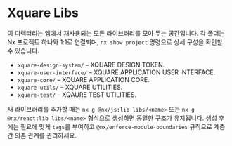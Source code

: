 # Xquare Libs

이 디렉터리는 앱에서 재사용되는 모든 라이브러리를 모아 두는 공간입니다. 각 폴더는 Nx 프로젝트 하나와 1:1로 연결되며, `nx show project` 명령으로 상세 구성을 확인할 수 있습니다.

- `xquare-design-system/` – XQUARE DESIGN TOKEN.
- `xquare-user-interface/` – XQUARE APPLICATION USER INTERFACE.
- `xquare-core/` – XQUARE APPLICATION CORE.
- `xquare-utils/` – XQUARE UTILITIES.
- `xquare-test/` – XQAURE TEST UTILITIES.

새 라이브러리를 추가할 때는 `nx g @nx/js:lib libs/<name>` 또는 `nx g @nx/react:lib libs/<name>` 형식으로 생성하면 동일한 구조가 유지됩니다. 생성 후에는 필요에 맞게 `tags`를 부여하고 `@nx/enforce-module-boundaries` 규칙으로 계층 간 의존 관계를 관리하세요.
